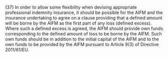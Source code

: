 (37) In order to allow some flexibility when devising appropriate professional indemnity insurance, it should be possible for the AIFM and the insurance undertaking to agree on a clause providing that a defined amount will be borne by the AIFM as the first part of any loss (defined excess). Where such a defined excess is agreed, the AIFM should provide own funds corresponding to the defined amount of loss to be borne by the AIFM. Such own funds should be in addition to the initial capital of the AIFM and to the own funds to be provided by the AIFM pursuant to Article 9(3) of Directive 2011/61/EU.
